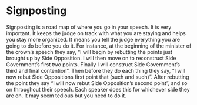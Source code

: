 # Signposting

Signposting is a road map of where you go in your speech. It is very important. It keeps the judge on track with what you are staying and helps you stay more organized. It means you tell the judge everything you are going to do before you do it. For instance, at the beginning of the minister of the crown’s speech they say, “I will begin by rebutting the points just brought up by Side Opposition. I will then move on to reconstruct Side Government’s first two points. Finally I will construct Side Government’s third and final contention”. Then before they do each thing they say, “I will now rebut Side Oppositions first point that (such and such)”. After rebutting the point they say “I will now rebut Side Opposition’s second point”, and so on throughout their speech. Each speaker does this for whichever side they are on. It may seem tedious but you need to do it.
